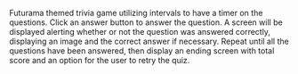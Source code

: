 Futurama themed trivia game utilizing intervals to have a timer on the questions. Click an answer button to answer the question. A screen will be displayed alerting whether or not the question was answered correctly, displaying an image and the correct answer if necessary. Repeat until all the questions have been answered, then display an ending screen with total score and an option for the user to retry the quiz.